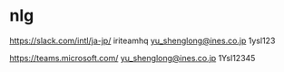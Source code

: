 # nlg
https://slack.com/intl/ja-jp/
iriteamhq
yu_shenglong@ines.co.jp
1ysl123

https://teams.microsoft.com/
yu_shenglong@ines.co.jp
1Ysl12345

